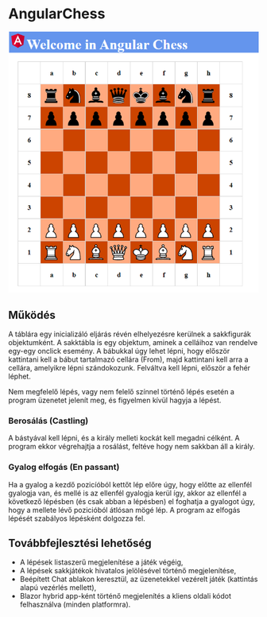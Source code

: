 # AngularChess

![Angular Chess](/angular-chess/src/assets/chess_3.PNG)

## Működés

A táblára egy inicializáló eljárás révén elhelyezésre kerülnek a sakkfigurák objektumként.
A sakktábla is egy objektum, aminek a celláihoz van rendelve egy-egy onclick esemény.
A bábukkal úgy lehet lépni, hogy először kattintani kell a bábut tartalmazó cellára (From), majd kattintani kell arra a cellára, amelyikre lépni szándokozunk.
Felváltva kell lépni, először a fehér léphet.

Nem megfelelő lépés, vagy nem felelő színnel történő lépés esetén a program üzenetet jelenít meg, és figyelmen kívül hagyja a lépést.

### Berosálás (Castling)

A bástyával kell lépni, és a király melleti kockát kell megadni célként. A program ekkor végrehajtja a rosálást, feltéve hogy nem sakkban áll a király.

### Gyalog elfogás (En passant)
Ha a gyalog a kezdő pozicíóból kettőt lép előre úgy, hogy előtte az ellenfél gyalogja van, és mellé is az ellenfél gyalogja kerül így, akkor az ellenfél a következő lépésben (és 
csak abban a lépésben) el foghatja a gyalogot úgy, hogy a mellete lévő pozicióból átlósan mögé lép. A program az elfogás lépését szabályos lépésként dolgozza fel.

## Továbbfejlesztési lehetőség

- A lépések listaszerű megjelenítése a játék végéig,
- A lépések sakkjátékok hivatalos jelölésével történő megjelenítése,
- Beépített Chat ablakon keresztül, az üzenetekkel vezérelt játék (kattintás alapú vezérlés mellett),
- Blazor hybrid app-ként történő megjelenítés a kliens oldali kódot felhasználva (minden platformra).
 